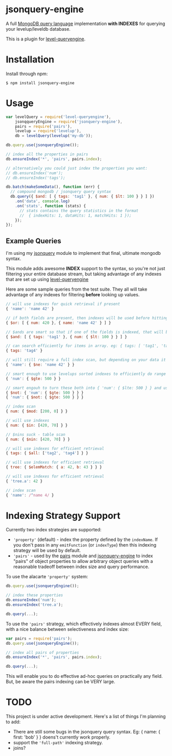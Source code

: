 # jsonquery-engine

A full [MongoDB query language](http://docs.mongodb.org/manual/reference/operator/)
implementation **with INDEXES** for querying your levelup/leveldb database.

This is a plugin for [level-queryengine](https://github.com/eugeneware/level-queryengine).

# Installation

Install through npm:

```
$ npm install jsonquery-engine
```

# Usage

``` js
var levelQuery = require('level-queryengine'),
    jsonqqueryEngine = require('jsonquery-engine'),
    pairs = require('pairs'),
    levelup = require('levelup'),
    db = levelQuery(levelup('my-db'));

db.query.use(jsonqueryEngine());

// index all the properties in pairs
db.ensureIndex('*', 'pairs', pairs.index);

// alternatively you could just index the properties you want:
// db.ensureIndex('num');
// db.ensureIndex('tags');

db.batch(makeSomeData(), function (err) {
  // compound mongodb / jsonquery query syntax
  db.query({ $and: [ { tags: 'tag1' }, { num: { $lt: 100 } } ] })
    .on('data', console.log)
    .on('stats', function (stats) {
      // stats contains the query statistics in the format
      //  { indexHits: 1, dataHits: 1, matchHits: 1 });
    });
});
```

## Example Queries

I'm using my [jsonquery](https://github.com/eugeneware/jsonquery) module to
implement that final, ultimate mongodb syntax.

This module adds awesome **INDEX** support to the syntax, so you're not just
filtering your entire database stream, but taking advantage of any indexes
that are set up using [level-queryengine](https://github.com/eugeneware/level-queryengine)

Here are some sample queries from the test suite. They all will take advantage
of any indexes for filtering **before** looking up values.

``` js
// will use indexes for quick retrieval if present
{ 'name': 'name 42' }

// if both fields are present, then indexes will be used before hitting values
{ $or: [ { num: 420 }, { name: 'name 42' } ] }

// $ands are smart so that if one of the fields is indexed, that will be used for retrieval
{ $and: [ { tags: 'tag1' }, { num: { $lt: 100 } } ] }

// can search efficiently for items in array. eg: { tags: [ 'tag1', 'tag4' ] }
{ tags: 'tag4' }

// will still require a full index scan, but depending on your data it won't need to do a full db scan
{ 'name': { $ne: 'name 42' } }

// smart enough to use levelups sorted indexes to efficiently do range queries BEFORE fetching data
{ 'num': { $gte: 500 } }

// smart engouh to turn these both into { 'num': { $lte: 500 } } and use and index range lookup
{ $not: { 'num': { $gte: 500 } } }
{ 'num': { $not: { $gte: 500 } } }

// index scan
{ num: { $mod: [200, 0] } }

// will use indexes
{ num: { $in: [420, 70] } }

// $nins suck - table scan
{ num: { $nin: [420, 70] } }

// will use indexes for efficient retrieval
{ tags: { $all: ['tag2', 'tag4'] } }

// will use indexes for efficient retrieval
{ tree: { $elemMatch: { a: 42, b: 43 } } }

// will use indexes for efficient retrieval
{ 'tree.a': 42 }

// index scan
{ 'name': /^name 4/ }
```

# Indexing Strategy Support

Currently two index strategies are supported:

* `'property'` (default) - index the property defined by the `indexName`.
  If you don't pass in any `emitFunction` (or `indexType`) then this indexing
  strategy will be used by default.
* `'pairs'` - used by the [pairs](https://github.com/eugeneware/pairs) module
   and [jsonquery-engine](https://github.com/eugeneware/jsonquery-engine) to
   index "pairs" of object properties to allow arbitrary object queries with
   a reasonable tradeoff between index size and query performance.

To use the alacarte `'property'` system:

``` js
db.query.use(jsonqueryEngine());

// index these properties
db.ensureIndex('num');
db.ensureIndex('tree.a');

db.query(...);
```

To use the `'pairs'` strategy, which effectively indexes almost EVERY field,
with a nice balance between selectiveness and index size:

``` js
var pairs = require('pairs');
db.query.use(jsonqueryEngine());

// index all pairs of properties
db.ensureIndex('*', 'pairs', pairs.index);

db.query(...);
```

This will enable you to do effective ad-hoc queries on practically any field.
But, be aware the pairs indexing can be VERY large.

# TODO

This project is under active development. Here's a list of things I'm planning to add:

* There are still some bugs in the jsonquery query syntax. Eg: { name: { first: 'bob' } } doens't currently work properly.
* support the `'full-path'` indexing strategy.
* joins?
